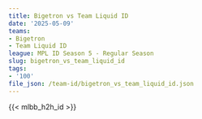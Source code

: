 ```yaml
---
title: Bigetron vs Team Liquid ID
date: '2025-05-09'
teams:
- Bigetron
- Team Liquid ID
league: MPL ID Season 5 - Regular Season
slug: bigetron_vs_team_liquid_id
tags:
- '100'
file_json: /team-id/bigetron_vs_team_liquid_id.json
---
```


{{< mlbb_h2h_id >}}
